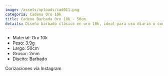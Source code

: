 ```yaml
---
image: /assets/uploads/cad011.png
categoria: Cadena Oro 10k
title: Cadena Barbada Oro 10k - 50cm
details: Diseño barbado clásico en oro 10k, ideal para uso diario o con dije
---
```

* M﻿aterial: Oro 10k
* P﻿eso: 3.9g
* L﻿argo: 50cm
* G﻿rosor: 2mm
* D﻿iseño: Barbado

C﻿orizaciones vía Instagram
